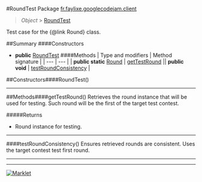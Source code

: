 #RoundTest
Package [fr.faylixe.googlecodejam.client](README.md)<br>

> *Object* > [RoundTest](RoundTest.md)

Test case for the {@link Round} class.

##Summary
####Constructors
* **public** [RoundTest](#roundtest)
####Methods
| Type and modifiers | Method signature |
| --- | --- |
| **public static** [Round](Round.md) | [getTestRound](#gettestround) || **public** **void** | [testRoundConsistency](#testroundconsistency) |

##Constructors####RoundTest()


---


##Methods####getTestRound()
Retrieves the round instance that will
 be used for testing. Such round will be the first
 of the target test contest.

#####Returns
* Round instance for testing.

---

####testRoundConsistency()
Ensures retrieved rounds are consistent.
 Uses the target contest test first round.

---

---

[![Marklet](https://img.shields.io/badge/Generated%20by-Marklet-green.svg)](https://github.com/Faylixe/marklet)